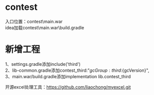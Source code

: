 # contest
入口位置：contest\main.war<br/>
idea加载contest\main.war\build.gradle<br/>
# 新增工程
1、settings.gradle添加include('third')<br/>
2、lib-common.gradle添加contest_third:"${gcGroup}:third:${gcVersion}",<br/>
3、main.war/build.gradle添加implementation lib.contest_third<br/>

开源excel处理工具：https://github.com/liaochong/myexcel.git<br/>